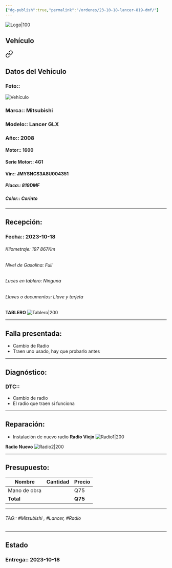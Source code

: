 ```yaml
---
{"dg-publish":true,"permalink":"/ordenes/23-10-18-lancer-819-dmf/"}
---
```


![Logo|100](http://drive.google.com/uc?export=view&id=137fl3TIZ0-PU8b-Pt0bsjclwHub_u78G)

## Vehículo

<div class="transclusion internal-embed is-loaded"><a class="markdown-embed-link" href="/vehiculos/mitsubishi/lancer-819-dmf/#datos-del-vehiculo" aria-label="Open link"><svg xmlns="http://www.w3.org/2000/svg" width="24" height="24" viewBox="0 0 24 24" fill="none" stroke="currentColor" stroke-width="2" stroke-linecap="round" stroke-linejoin="round" class="svg-icon lucide-link"><path d="M10 13a5 5 0 0 0 7.54.54l3-3a5 5 0 0 0-7.07-7.07l-1.72 1.71"></path><path d="M14 11a5 5 0 0 0-7.54-.54l-3 3a5 5 0 0 0 7.07 7.07l1.71-1.71"></path></svg></a><div class="markdown-embed">



## Datos del Vehículo 
### Foto:: 
![Vehículo](http://drive.google.com/uc?export=view&id=1t8Eyt1JOhckJlzi2SIC4MQP7uwCbygW1)

### Marca:: Mitsubishi 
### Modelo:: Lancer GLX
### Año:: 2008
#### Motor:: 1600
#### Serie Motor:: 4G1
#### Vin:: JMYSNCS3A8U004351
##### Placa:: 819DMF
##### Color:: Corinto 
---


</div></div>


## Recepción:
### Fecha:: 2023-10-18

###### Kilometraje: 197 867Km
###### Nivel de Gasolina: Full
###### Luces en tablero: Ninguna
###### Llaves o documentos: Llave y tarjeta 

**TABLERO**
![Tablero|200](http://drive.google.com/uc?export=view&id=1t1TaocqXxksE3SP6_M6Rx9HQs0lMp4FC)

---

## Falla presentada:
- Cambio de Radio 
- Traen uno usado, hay que probarlo antes 


---

## Diagnóstico:
### DTC:: 

- Cambio de radio
- El radio que traen si funciona

---
## Reparación:
- Instalación de nuevo radio 
**Radio Viejo**
	![Radio1|200](http://drive.google.com/uc?export=view&id=1t-t1FGHljGXz0RAA1qQE1KgngkkVOjtq)

**Radio Nuevo**
	![Radio2|200](http://drive.google.com/uc?export=view&id=1t-xHJuf74KA05-XFj8esz0GCzB1MB4U8)

---

## Presupuesto:

| Nombre | Cantidad | Precio |
| ------ | -------- | ------ |
|    Mano de obra     |          |    Q75    |
| **Total**       |        |    **Q75**    |

---

###### TAG:: #Mitsubishi , #Lancer, #Radio

---

## Estado

### Entrega:: 2023-10-18